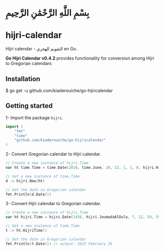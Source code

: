 # بِسْمِ اللَّهِ الرَّحْمَٰنِ الرَّحِيمِ 

# hijri-calendar
Hijri calendar - التقويم الهجري en Go.

**Go Hijri Calendar v0.4.2** provides functionality for conversion among Hijri  to Gregorian calendars

## Installation

$ go get -u github.com/kiaderouiche/go-hijricalendar

## Getting started

1- Import the package `hijri`.

```go
import (
    "fmt"
    "time"
    "github.com/kiaderouiche/go-hijricalendar"
)
``` 

2- Convert Gregorian calendar to Hijri calendar.

```go
// Create a new instance of hijri.Time
var ht time.Time = time.Date(2018, time.June, 20, 12, 1, 1, 0, hijri.Hidjaz)

// Get a new instance of time.Time
d := hijri.New(ht)

// Get the date in Gregorian calendar
fmt.Println(d.Date())
```

3- Convert Hijri calendar to Gregorian calendar.

```go
// Create a new instance of hijri.Time
var ht hijri.Time = hijri.Date(1436, hijri.JoumadaAlOula, 7, 12, 59, 59, 0, hijri.Hidjaz)

// Get a new instance of time.Time
t := ht.HijriTime()

// Get the date in Gregorian calendar
fmt.Println(t.Date()) // output: 2015 February 26
```
